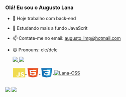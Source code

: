 ### Olá! Eu sou o Augusto Lana 

- 🔭 Hoje trabalho com back-end 
- 🌱 Estudando mais a fundo JavaScrit
- 📫 Contate-me no email: augusto_lmp@hotmail.com
- 😄 Pronouns: ele/dele

  <div>
    <a href="https://github.com/augustolana">
    <img height="180em" src="https://github-readme-stats.vercel.app/api?username=augustolana&show_icons=true&theme=dark&include_all_commits=true&count_private=true"/>
    <img height="180em" src="https://github-readme-stats.vercel.app/api/top-langs/?username=augustolana&layout=compact&langs_count=16&theme=dark"/>
  </div>

  <div style="display: inline_block"><br>
  <img align="center" alt="Lana-Js" height="30" width="40" src="https://raw.githubusercontent.com/devicons/devicon/master/icons/javascript/javascript-plain.svg">
  <img align="center" alt="Lana-HTML" height="30" width="40" src="https://raw.githubusercontent.com/devicons/devicon/master/icons/html5/html5-original.svg">
  <img align="center" alt="Lana-CSS" height="30" width="40" src="https://raw.githubusercontent.com/devicons/devicon/master/icons/css3/css3-original.svg">
  <img align="center" alt="Lana-CSS" height="30" width="40" src="https://cdn.jsdelivr.net/gh/devicons/devicon/icons/java/java-original.svg" />
</div>

  ##
 
<div> 

  <a href="https://www.instagram.com/lanamci" target="_blank"><img src="https://img.shields.io/badge/-Instagram-%23E4405F?style=for-the-badge&logo=instagram&logoColor=white" target="_blank"></a>
  <a href="https://www.linkedin.com/in/augusto-lana-408a28210/" target="_blank"><img src="https://img.shields.io/badge/-LinkedIn-%230077B5?style=for-the-badge&logo=linkedin&logoColor=white" target="_blank"></a>
</div>
